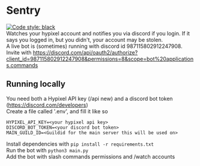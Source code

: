 # Sentry
[![Code style: black](https://img.shields.io/badge/code%20style-black-000000.svg)](https://github.com/psf/black)<br>
Watches your hypixel account and notifies you via discord if you login.
If it says you logged in, but you didn't, your account may be stolen.<br>
A live bot is (sometimes) running with discord id 987115802912247908. Invite with https://discord.com/api/oauth2/authorize?client_id=987115802912247908&permissions=8&scope=bot%20applications.commands
## Running locally
You need both a Hypixel API key (/api new) and a discord bot token (https://discord.com/developers)<br>
Create a file called '.env', and fill it like so
```
HYPIXEL_API_KEY=<your hypixel api key>
DISCORD_BOT_TOKEN=<your discord bot token>
MAIN_GUILD_ID=<Guildid for the main server this will be used on>
```
Install dependencies with `pip install -r requirements.txt`<br>
Run the bot with `python3 main.py`<br>
Add the bot with slash commands permissions and /watch accounts<br>